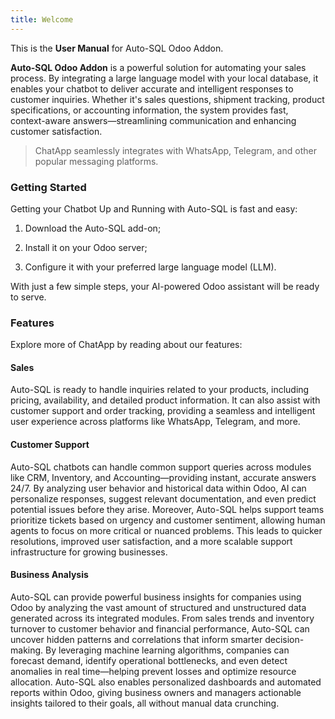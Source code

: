 ```yaml
---
title: Welcome
---
```


This is the **User Manual** for Auto-SQL Odoo Addon.

**Auto-SQL Odoo Addon** is a powerful solution for automating your sales process. By integrating a large language model with your local database, it enables your chatbot to deliver accurate and intelligent responses to customer inquiries. Whether it's sales questions, shipment tracking, product specifications, or accounting information, the system provides fast, context-aware answers—streamlining communication and enhancing customer satisfaction.

> ChatApp seamlessly integrates with WhatsApp, Telegram, and other popular messaging platforms.

### Getting Started

Getting your Chatbot Up and Running with Auto-SQL is fast and easy:

1. Download the Auto-SQL add-on;

2. Install it on your Odoo server;

3. Configure it with your preferred large language model (LLM).

With just a few simple steps, your AI-powered Odoo assistant will be ready to serve.

### Features

Explore more of ChatApp by reading about our features:

#### Sales

Auto-SQL is ready to handle inquiries related to your products, including pricing, availability, and detailed product information. It can also assist with customer support and order tracking, providing a seamless and intelligent user experience across platforms like WhatsApp, Telegram, and more.

#### Customer Support

Auto-SQL chatbots can handle common support queries across modules like CRM, Inventory, and Accounting—providing instant, accurate answers 24/7. By analyzing user behavior and historical data within Odoo, AI can personalize responses, suggest relevant documentation, and even predict potential issues before they arise. Moreover, Auto-SQL helps support teams prioritize tickets based on urgency and customer sentiment, allowing human agents to focus on more critical or nuanced problems. This leads to quicker resolutions, improved user satisfaction, and a more scalable support infrastructure for growing businesses.

#### Business Analysis

Auto-SQL can provide powerful business insights for companies using Odoo by analyzing the vast amount of structured and unstructured data generated across its integrated modules. From sales trends and inventory turnover to customer behavior and financial performance, Auto-SQL can uncover hidden patterns and correlations that inform smarter decision-making. By leveraging machine learning algorithms, companies can forecast demand, identify operational bottlenecks, and even detect anomalies in real time—helping prevent losses and optimize resource allocation. Auto-SQL also enables personalized dashboards and automated reports within Odoo, giving business owners and managers actionable insights tailored to their goals, all without manual data crunching.
